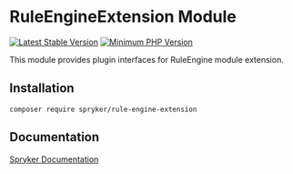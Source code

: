 # RuleEngineExtension Module
[![Latest Stable Version](https://poser.pugx.org/spryker/rule-engine-extension/v/stable.svg)](https://packagist.org/packages/spryker/rule-engine-extension)
[![Minimum PHP Version](https://img.shields.io/badge/php-%3E%3D%208.1-8892BF.svg)](https://php.net/)

This module provides plugin interfaces for RuleEngine module extension.

## Installation

```
composer require spryker/rule-engine-extension
```

## Documentation

[Spryker Documentation](https://docs.spryker.com)
